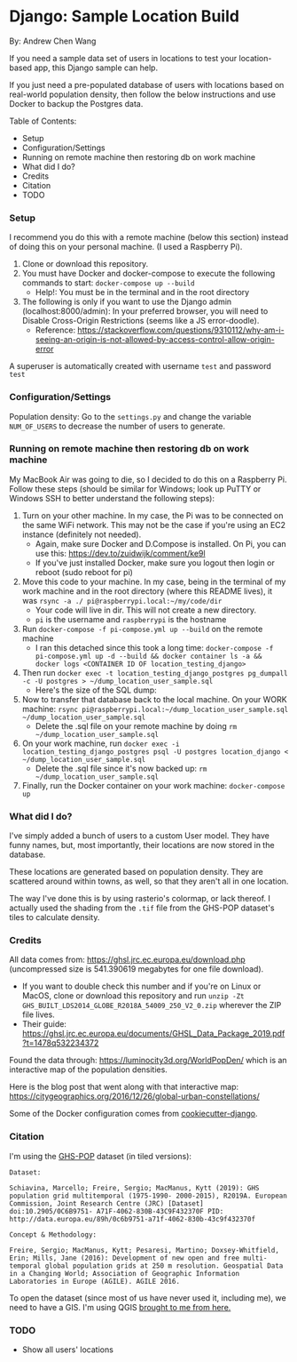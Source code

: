 # Django: Sample Location Build

By: Andrew Chen Wang

If you need a sample data set of users in locations to test your location-based app, this Django sample can help.

If you just need a pre-populated database of users with locations based on real-world population density, then follow the below instructions and use Docker to backup the Postgres data.

Table of Contents:
- Setup
- Configuration/Settings
- Running on remote machine then restoring db on work machine
- What did I do?
- Credits
- Citation
- TODO

### Setup

I recommend you do this with a remote machine (below this section) instead of doing this on your personal machine. (I used a Raspberry Pi).

1. Clone or download this repository.
2. You must have Docker and docker-compose to execute the following commands to start: `docker-compose up --build`
    - Help!: You must be in the terminal and in the root directory
3. The following is only if you want to use the Django admin (localhost:8000/admin): In your preferred browser, you will need to Disable Cross-Origin Restrictions (seems like a JS error-doodle).
    - Reference: https://stackoverflow.com/questions/9310112/why-am-i-seeing-an-origin-is-not-allowed-by-access-control-allow-origin-error

A superuser is automatically created with username `test` and password `test`

### Configuration/Settings

Population density: Go to the `settings.py` and change the variable `NUM_OF_USERS` to decrease the number of users to generate.

### Running on remote machine then restoring db on work machine

My MacBook Air was going to die, so I decided to do this on a Raspberry Pi. Follow these steps (should be similar for Windows; look up PuTTY or Windows SSH to better understand the following steps):

1. Turn on your other machine. In my case, the Pi was to be connected on the same WiFi network. This may not be the case if you're using an EC2 instance (definitely not needed).
    - Again, make sure Docker and D.Compose is installed. On Pi, you can use this: https://dev.to/zuidwijk/comment/ke9l
    - If you've just installed Docker, make sure you logout then login or reboot (sudo reboot for pi)
2. Move this code to your machine. In my case, being in the terminal of my work machine and in the root directory (where this README lives), it was `rsync -a ./ pi@raspberrypi.local:~/my/code/dir` 
    - Your code will live in dir. This will not create a new directory.
    - `pi` is the username and `raspberrypi` is the hostname
3. Run `docker-compose -f pi-compose.yml up --build` on the remote machine
    - I ran this detached since this took a long time: `docker-compose -f pi-compose.yml up -d --build && docker container ls -a && docker logs <CONTAINER ID OF location_testing_django>`
4. Then run `docker exec -t location_testing_django_postgres pg_dumpall -c -U postgres > ~/dump_location_user_sample.sql`
    - Here's the size of the SQL dump:
5. Now to transfer that database back to the local machine. On your WORK machine: `rsync pi@raspberrypi.local:~/dump_location_user_sample.sql ~/dump_location_user_sample.sql`
    - Delete the .sql file on your remote machine by doing `rm ~/dump_location_user_sample.sql`
6. On your work machine, run `docker exec -i location_testing_django_postgres psql -U postgres location_django < ~/dump_location_user_sample.sql`
    - Delete the .sql file since it's now backed up: `rm ~/dump_location_user_sample.sql`
7. Finally, run the Docker container on your work machine: `docker-compose up`

### What did I do?

I've simply added a bunch of users to a custom User model. They have funny names, but, most importantly, their locations are now stored in the database.

These locations are generated based on population density. They are scattered around within towns, as well, so that they aren't all in one location.

The way I've done this is by using rasterio's colormap, or lack thereof. I actually used the shading from the `.tif` file from the GHS-POP dataset's tiles to calculate density.

### Credits

All data comes from: https://ghsl.jrc.ec.europa.eu/download.php (uncompressed size is 541.390619 megabytes for one file download). 
- If you want to double check this number and if you're on Linux or MacOS, clone or download this repository and run `unzip -Zt GHS_BUILT_LDS2014_GLOBE_R2018A_54009_250_V2_0.zip` wherever the ZIP file lives.
- Their guide: https://ghsl.jrc.ec.europa.eu/documents/GHSL_Data_Package_2019.pdf?t=1478q532234372

Found the data through: https://luminocity3d.org/WorldPopDen/ which is an interactive map of the population densities.

Here is the blog post that went along with that interactive map: https://citygeographics.org/2016/12/26/global-urban-constellations/

Some of the Docker configuration comes from [cookiecutter-django](https://github.com/pydanny/cookiecutter-django).

### Citation

I'm using the [GHS-POP](https://ghsl.jrc.ec.europa.eu/data.php?sl=3) dataset (in tiled versions):
```
Dataset:

Schiavina, Marcello; Freire, Sergio; MacManus, Kytt (2019): GHS population grid multitemporal (1975-1990- 2000-2015), R2019A. European Commission, Joint Research Centre (JRC) [Dataset] doi:10.2905/0C6B9751- A71F-4062-830B-43C9F432370F PID: http://data.europa.eu/89h/0c6b9751-a71f-4062-830b-43c9f432370f

Concept & Methodology:

Freire, Sergio; MacManus, Kytt; Pesaresi, Martino; Doxsey-Whitfield, Erin; Mills, Jane (2016): Development of new open and free multi-temporal global population grids at 250 m resolution. Geospatial Data in a Changing World; Association of Geographic Information Laboratories in Europe (AGILE). AGILE 2016.
```

To open the dataset (since most of us have never used it, including me), we need to have a GIS. I'm using QGIS [brought to me from here.](http://www.statsmapsnpix.com/2016/10/the-global-human-settlement-layer.html)

### TODO
- Show all users' locations
